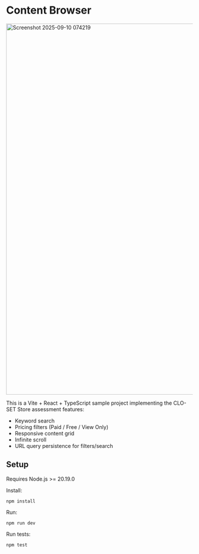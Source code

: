 # Content Browser 


<img width="1476" height="1002" alt="Screenshot 2025-09-10 074219" src="https://github.com/user-attachments/assets/7a2b4e8c-eec3-4ca8-9922-2663c02edab7" />

This is a Vite + React + TypeScript sample project implementing the CLO-SET Store assessment features:
- Keyword search
- Pricing filters (Paid / Free / View Only)
- Responsive content grid
- Infinite scroll
- URL query persistence for filters/search

## Setup

Requires Node.js >= 20.19.0

Install:
```
npm install
```

Run:
```
npm run dev
```

Run tests:
```
npm test
```
